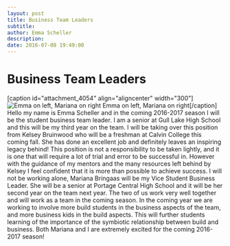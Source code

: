 ```yaml
---
layout: post
title: Business Team Leaders
subtitle:
author: Emma Scheller
description:
date: 2016-07-08 19:49:00
---
```


# Business Team Leaders

[caption id="attachment_4054" align="aligncenter" width="300"]![Emma on left, Mariana on right ](/wp-content/uploads/2016/07/IMG_0922-2-300x225.jpg) Emma on left, Mariana on right[/caption] Hello my name is Emma Scheller and in the coming 2016-2017 season I will be the student business team leader. I am a senior at Gull Lake High School and this will be my third year on the team. I will be taking over this position from Kelsey Bruinwood who will be a freshman at Calvin College this coming fall. She has done an excellent job and definitely leaves an inspiring legacy behind!  This position is not a responsibility to be taken lightly, and it is one that will require a lot of trial and error to be successful in. However with the guidance of my mentors and the many resources left behind by Kelsey I feel confident that it is more than possible to achieve success.  I will not be working alone, Mariana Bringaas will be my Vice Student Business Leader. She will be a senior at Portage Central High School and it will be her second year on the team next year. The two of us work very well together and will work as a team in the coming season.  In the coming year we are working to involve more build students in the business aspects of the team, and more business kids in the build aspects. This will further students learning of the importance of the symbiotic relationship between build and business.  Both Mariana and I are extremely excited for the coming 2016-2017 season!
